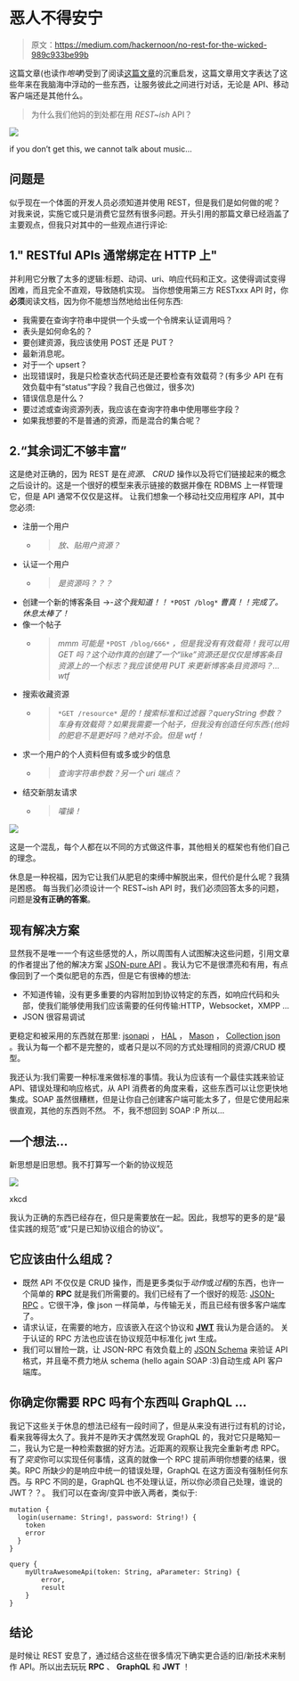 # 恶人不得安宁

> 原文：<https://medium.com/hackernoon/no-rest-for-the-wicked-989c933be99b>

这篇文章(也读作*咆哮*)受到了阅读[这篇文章](https://mmikowski.github.io/the_lie/)的沉重启发，这篇文章用文字表达了这些年来在我脑海中浮动的一些东西，让服务彼此之间进行对话，无论是 API、移动客户端还是其他什么。

> 为什么我们他妈的到处都在用 *REST~ish* API？

![](img/5c10d8c424c833960a80533335754e19.png)

if you don’t get this, we cannot talk about music…

## 问题是

似乎现在一个体面的开发人员必须知道并使用 REST，但是我们是如何做的呢？
对我来说，实施它或只是消费它显然有很多问题。开头引用的那篇文章已经涵盖了主要观点，但我只对其中的一些观点进行评论:

## 1." RESTful APIs 通常绑定在 HTTP 上"

并利用它分散了太多的逻辑:标题、动词、uri、响应代码和正文。这使得调试变得困难，而且完全不直观，导致随机实现。
当你想使用第三方 RESTxxx API 时，你**必须**阅读文档，因为你不能想当然地给出任何东西:

*   我需要在查询字符串中提供一个头或一个令牌来认证调用吗？
*   表头是如何命名的？
*   要创建资源，我应该使用 POST 还是 PUT？
*   最新消息呢。
*   对于一个 upsert？
*   出现错误时，我是只检查状态代码还是还要检查有效载荷？(有多少 API 在有效负载中有“status”字段？我自己也做过，很多次)
*   错误信息是什么？
*   要过滤或查询资源列表，我应该在查询字符串中使用哪些字段？
*   如果我想要的不是普通的资源，而是混合的集合呢？

## 2.“其余词汇不够丰富”

这是绝对正确的，因为 REST 是在*资源*、 *CRUD* 操作以及将它们链接起来的概念之后设计的。这是一个很好的模型来表示链接的数据并像在 RDBMS 上一样管理它，但是 API 通常不仅仅是这样。
让我们想象一个移动社交应用程序 API，其中您必须:

*   注册一个用户
    - > *放、贴用户资源？*
*   认证一个用户
    - > *是资源吗？？？*
*   创建一个新的博客条目
    ->-*这个我知道！！* `*POST /blog*` *曹真！！完成了。休息太棒了！*
*   像一个帖子
    - > *mmm 可能是* `*POST /blog/666*` *，但是我没有有效载荷！我可以用 GET 吗？这个动作真的创建了一个“like”资源还是仅仅是博客条目资源上的一个标志？我应该使用 PUT 来更新博客条目资源吗？… wtf*
*   搜索收藏资源
    - > `*GET /resource*` *是的！搜索标准和过滤器？queryString 参数？车身有效载荷？如果我需要一个帖子，但我没有创造任何东西:(他妈的肥皂不是更好吗？绝对不会。但是 wtf！*
*   求一个用户的个人资料但有或多或少的信息
    - > *查询字符串参数？另一个 uri 端点？*
*   结交新朋友请求
    - > *嚯操！*

![](img/724ecae4aff31c828a3694307a2b5fd0.png)

这是一个混乱，每个人都在以不同的方式做这件事，其他相关的框架也有他们自己的理念。

休息是一种祝福，因为它让我们从肥皂的束缚中解脱出来，但代价是什么呢？我猜是困惑。
每当我们必须设计一个 REST~ish API 时，我们必须回答太多的问题，问题是**没有正确的答案**。

## 现有解决方案

显然我不是唯一一个有这些感觉的人，所以周围有人试图解决这些问题，引用文章的作者提出了他的解决方案 [JSON-pure API](https://mmikowski.github.io/json-pure/) 。我认为它不是很漂亮和有用，有点像回到了一个类似肥皂的东西，但是它有很棒的想法:

*   不知道传输，没有更多重要的内容附加到协议特定的东西，如响应代码和头部，使我们能够使用我们应该需要的任何传输:HTTP，Websocket，XMPP …
*   JSON 很容易调试

更稳定和被采用的东西就在那里: [jsonapi](http://jsonapi.org/) ， [HAL](http://stateless.co/hal_specification.html) ， [Mason](https://github.com/JornWildt/Mason) ， [Collection json](https://github.com/collection-json/spec) 。我认为每一个都不是完整的，或者只是以不同的方式处理相同的资源/CRUD 模型。

我还认为:我们需要一种标准来做标准的事情。我认为应该有一个最佳实践来验证 API、错误处理和响应格式，从 API 消费者的角度来看，这些东西可以让您更快地集成。SOAP 虽然很糟糕，但是让你自己创建客户端可能太多了，但是它使用起来很直观，其他的东西则不然。
不，我不想回到 SOAP :P 所以…

## 一个想法…

新思想是旧思想。我不打算写一个新的协议规范

![](img/90eb9dda375b0544b667cb3e1133867f.png)

xkcd

我认为正确的东西已经存在，但只是需要放在一起。因此，我想写的更多的是“最佳实践的规范”或“只是已知协议组合的协议”。

## 它应该由什么组成？

*   既然 API 不仅仅是 CRUD 操作，而是更多类似于*动作*或*过程*的东西，也许一个简单的 **RPC** 就是我们所需要的。我们已经有了一个很好的规范: [JSON-RPC](http://www.jsonrpc.org/specification) 。它很干净，像 json 一样简单，与传输无关，而且已经有很多客户端库了。
*   请求认证，在需要的地方，应该嵌入在这个协议和 [**JWT**](https://jwt.io/) 我认为是合适的。
    关于认证的 RPC 方法也应该在协议规范中标准化 jwt 生成。
*   我们可以冒险一跳，让 JSON-RPC 有效负载上的 [JSON Schema](http://json-schema.org) 来验证 API 格式，并且毫不费力地从 schema (hello again SOAP :3)自动生成 API 客户端库。

## 你确定你需要 RPC 吗有个东西叫 GraphQL …

我记下这些关于休息的想法已经有一段时间了，但是从来没有进行过有机的讨论，看来我等得太久了。我并不是昨天才偶然发现 GraphQL 的，我对它只是略知一二，我认为它是一种检索数据的好方法。近距离的观察让我完全重新考虑 RPC。有了*突变*你可以实现任何事情，这真的就像一个 RPC 提前声明你想要的结果，很美。RPC 所缺少的是响应中统一的错误处理，GraphQL 在这方面没有强制任何东西。与 RPC 不同的是，GraphQL 也不处理认证，所以你必须自己处理，谁说的 JWT？？。
我们可以在查询/变异中嵌入两者，类似于:

```
mutation {
  login(username: String!, password: String!) {
    token
    error
  }
}

query {
    myUltraAwesomeApi(token: String, aParameter: String) {
        error,
        result
    }
}
```

## 结论

是时候让 REST 安息了，通过结合这些在很多情况下确实更合适的旧/新技术来制作 API。所以出去玩玩 **RPC** 、 **GraphQL** 和 **JWT** ！